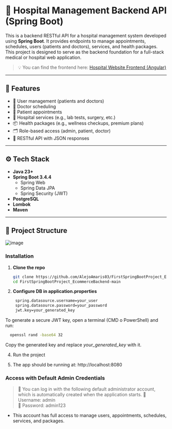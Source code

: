 # 🏥 Hospital Management Backend API (Spring Boot)

This is a backend RESTful API for a hospital management system developed using **Spring Boot**. It provides endpoints to manage appointments, schedules, users (patients and doctors), services, and health packages. This project is designed to serve as the backend foundation for a full-stack medical or hospital web application.

> 💡 You can find the frontend here: [Hospital Website Frontend (Angular)]()

---

## 📌 Features

- 👤 User management (patients and doctors)
- 📅 Doctor scheduling
- 📆 Patient appointments
- 💉 Hospital services (e.g., lab tests, surgery, etc.)
- 📦 Health packages (e.g., wellness checkups, premium plans)
- 🗂️ Role-based access (admin, patient, doctor)
- 📄 RESTful API with JSON responses

---

## ⚙️ Tech Stack

- **Java 23+**
- **Spring Boot 3.4.4**
  - Spring Web
  - Spring Data JPA
  - Spring Security (JWT)
- **PostgreSQL**
- **Lombok**
- **Maven**

---

## 📁 Project Structure
![image](https://github.com/user-attachments/assets/6d7fb10f-0296-4e8d-a39e-6d1eba7c5f7b)

### Installation

1. **Clone the repo**
   ```bash
   git clone https://github.com/AlejoAmaris03/FirstSpringBootProject_EcommerceBackend.git
   cd FirstSpringBootProject_EcommerceBackend-main

2. **Configure DB in application.properties**
   ```bash
    spring.datasource.username=your_user
    spring.datasource.password=your_password
    jwt.key=your_generated_key
  To generate a secure JWT key, open a terminal (CMD o PowerShell) and run:
  ```bash
    openssl rand -base64 32
  ```
  Copy the generated key and replace *your_generated_key* with it.

4. Run the project

5. The app should be running at: http://localhost:8080

### Access with Default Admin Credentials
> 📝 You can log in with the following default administrator account, which is automatically created when the application starts.
👤 Username:    admin  
🔑 Password: admin123
 
- This account has full access to manage users, appointments, schedules, services, and packages.
